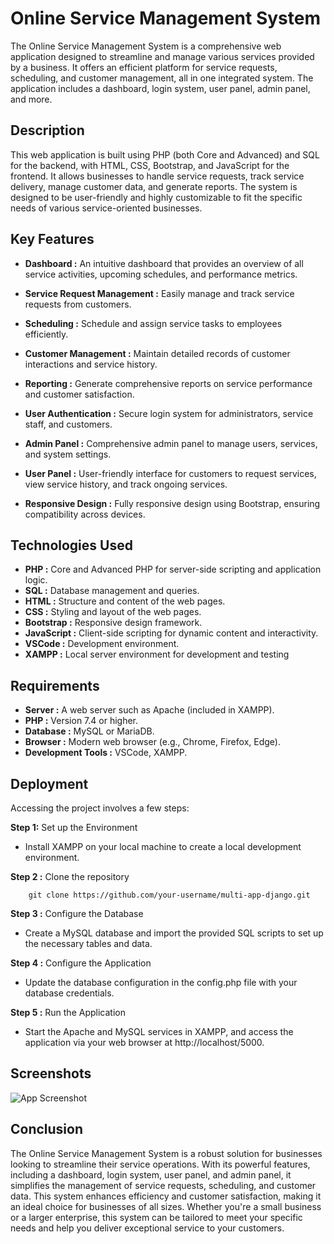 
# Online Service Management System


The Online Service Management System is a comprehensive web application designed to streamline and manage various services provided by a business. It offers an efficient platform for service requests, scheduling, and customer management, all in one integrated system. The application includes a dashboard, login system, user panel, admin panel, and more.
## Description


This web application is built using PHP (both Core and Advanced) and SQL for the backend, with HTML, CSS, Bootstrap, and JavaScript for the frontend. It allows businesses to handle service requests, track service delivery, manage customer data, and generate reports. The system is designed to be user-friendly and highly customizable to fit the specific needs of various service-oriented businesses.
## Key Features 


- **Dashboard :** An intuitive dashboard that provides an overview of all service activities, upcoming schedules, and performance metrics.

- **Service Request Management :** Easily manage and track service requests from customers.


- **Scheduling :** Schedule and assign service tasks to employees efficiently.

- **Customer Management :** Maintain detailed records of customer interactions and service history.

- **Reporting :** Generate comprehensive reports on service performance and customer satisfaction.

- **User Authentication :** Secure login system for administrators, service staff, and customers.

- **Admin Panel :** Comprehensive admin panel to manage users, services, and system settings.

- **User Panel :** User-friendly interface for customers to request services, view service history, and track ongoing services.

- **Responsive Design :** Fully responsive design using Bootstrap, ensuring compatibility across devices.


## Technologies Used 

* **PHP :** Core and Advanced PHP for server-side scripting and application logic.
* **SQL :** Database management and queries.
* **HTML :** Structure and content of the web pages.
* **CSS :** Styling and layout of the web pages.
* **Bootstrap :** Responsive design framework.
* **JavaScript :** Client-side scripting for dynamic content and interactivity.
* **VSCode :** Development environment.
* **XAMPP :** Local server environment for development and testing






## Requirements 

* **Server :** A web server such as Apache (included in XAMPP).
* **PHP :** Version 7.4 or higher.
* **Database :** MySQL or MariaDB.
* **Browser :** Modern web browser (e.g., Chrome, Firefox, Edge).
* **Development Tools :** VSCode, XAMPP.
## Deployment

Accessing the project involves a few steps:

**Step 1:** Set up the Environment
*  Install XAMPP on your local machine to create a local development environment.

**Step 2 :** Clone the repository
```
    git clone https://github.com/your-username/multi-app-django.git

```

**Step 3 :** Configure the Database

* Create a MySQL database and import the provided SQL scripts to set up the necessary tables and data.

**Step 4 :** Configure the Application

*  Update the database configuration in the config.php file with your database credentials.

**Step 5 :** Run the Application

* Start the Apache and MySQL services in XAMPP, and access the application via your web browser at http://localhost/5000.
## Screenshots

![App Screenshot](ScreenShots/WebPage1.png)
## Conclusion

The Online Service Management System is a robust solution for businesses looking to streamline their service operations. With its powerful features, including a dashboard, login system, user panel, and admin panel, it simplifies the management of service requests, scheduling, and customer data. This system enhances efficiency and customer satisfaction, making it an ideal choice for businesses of all sizes. Whether you're a small business or a larger enterprise, this system can be tailored to meet your specific needs and help you deliver exceptional service to your customers.
